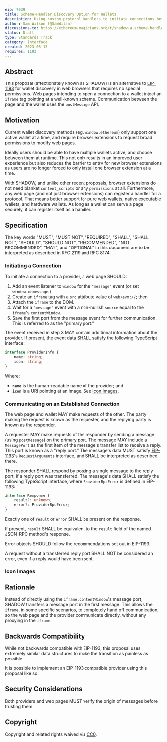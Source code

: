 ```yaml
---
eip: 7039
title: Scheme-Handler Discovery Option for Wallets
description: Using custom protocol handlers to initiate connections between web pages and wallets.
author: Sam Wilson (@SamWilsn)
discussions-to: https://ethereum-magicians.org/t/shadow-a-scheme-handler-discovery-option-for-wallets/14330
status: Draft
type: Standards Track
category: Interface
created: 2023-05-15
requires: 1193
---
```


## Abstract

This proposal (affectionately known as SHADOW) is an alternative to [EIP-1193](./eip-1193.md) for wallet discovery in web browsers that requires no special permissions. Web pages intending to open a connection to a wallet inject an `iframe` tag pointing at a well-known scheme. Communication between the page and the wallet uses the `postMessage` API.

## Motivation

Current wallet discovery methods (eg. `window.ethereum`) only support one active wallet at a time, and require browser extensions to request broad permissions to modify web pages.

Ideally users should be able to have multiple wallets active, and choose between them at runtime. This not only results in an improved user experience but also reduces the barrier to entry for new browser extensions as users are no longer forced to only install one browser extension at a time.

With SHADOW, and unlike other recent proposals, browser extensions do not need blanket `content_scripts` or any `permissions` at all. Furthermore, any web page (and not just browser extensions) can register a handler for a protocol. That means better support for pure web wallets, native executable wallets, and hardware wallets. As long as a wallet can serve a page securely, it can register itself as a handler.

## Specification

The key words "MUST", "MUST NOT", "REQUIRED", "SHALL", "SHALL NOT", "SHOULD", "SHOULD NOT", "RECOMMENDED", "NOT RECOMMENDED", "MAY", and "OPTIONAL" in this document are to be interpreted as described in RFC 2119 and RFC 8174.

### Initiating a Connection

To initiate a connection to a provider, a web page SHOULD:

1. Add an event listener to `window` for the `"message"` event (or set `window.onmessage`.)
2. Create an `iframe` tag with a `src` attribute value of `web+evm://`; then
3. Attach the `iframe` to the DOM.
4. Wait for a `"message"` event with a non-nullish `source` equal to the `iframe`'s `contentWindow`.
5. Save the first port from the message event for further communication. This is referred to as the "primary port."

The event received in step 3 MAY contain additional information about the provider. If present, the event data SHALL satisfy the following TypeScript interface:

```typescript
interface ProviderInfo {
    name: string;
    icon: string;
}
```

Where:

 - **`name`** is the human-readable name of the provider; and
 - **`icon`** is a URI pointing at an image. See [Icon Images](#icon-images).

### Communicating on an Established Connection

The web page and wallet MAY make requests of the other. The party making the request is known as the requester, and the replying party is known as the responder.

A requester MAY make requests of the responder by sending a message (using `postMessage`) on the primary port. The message MAY include a `MessagePort` as the first item of the message's transfer list to receive a reply. This port is known as a "reply port." The message's data MUST satisfy [EIP-1193](./eip-1193.md)'s `RequestArguments` interface, and SHALL be interpreted as described there.

The responder SHALL respond by posting a single message to the reply port, if a reply port was transferred. The message's data SHALL satisfy the following TypeScript interface, where `ProviderRpcError` is defined in EIP-1193:

```typescript
interface Response {
    result?: unknown;
    error?: ProviderRpcError;
}
```

Exactly one of `result` or `error` SHALL be present on the response.

If present, `result` SHALL be equivalent to the `result` field of the named JSON-RPC method's response.

Error objects SHOULD follow the recommendations set out in EIP-1193.

A request without a transferred reply port SHALL NOT be considered an error, even if a reply would have been sent.

### Icon Images

<!-- TODO -->

## Rationale

Instead of directly using the `iframe.contentWindow`'s message port, SHADOW transfers a message port in the first message. This allows the `iframe`, in some specific scenarios, to completely hand off communication, so the web page and the provider communicate directly, without any proxying in the `iframe`.

## Backwards Compatibility

While not backwards compatible with EIP-1193, this proposal uses extremely similar data structures to make the transition as painless as possible.

It is possible to implement an EIP-1193 compatible provider using this proposal like so:

<!-- TODO: Show example of implementing EIP-1193 provider on top of this proposal. -->

## Security Considerations

<!-- TODO: Needs more discussion. -->

Both providers and web pages MUST verify the origin of messages before trusting them.

## Copyright

Copyright and related rights waived via [CC0](../LICENSE.md).
